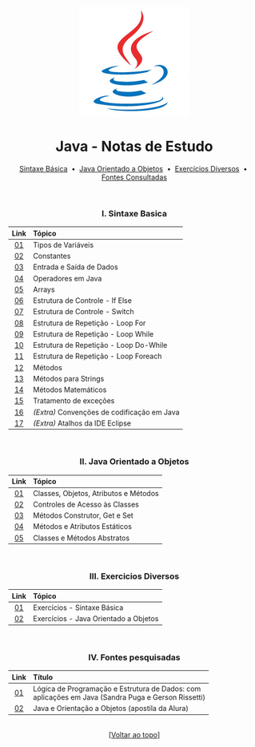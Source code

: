 <div align="center">
<img src="./files/assets/java.png">
<h1>Java - Notas de Estudo</h1>

[Sintaxe Básica](https://github.com/michelelozada/Java-Study-Notes#i-sintaxe-basica) &nbsp;•&nbsp; 
[Java Orientado a Objetos](https://github.com/michelelozada/Java-Study-Notes#ii-java-orientado-a-objetos) &nbsp;•&nbsp; 
[Exercícios Diversos](https://github.com/michelelozada/Java-Study-Notes#iii-exercicios) &nbsp;•&nbsp;
[Fontes Consultadas](https://github.com/michelelozada/Java-Study-Notes#iv-fontes-consultadas)

&nbsp; 
### I. Sintaxe Basica
| Link  | Tópico  |
| :---: | :---		 |
| [01](https://github.com/michelelozada/Java-Study-Notes/blob/main/files/java-basico/A01-Tipos-de-variaveis.md)| Tipos de Variáveis |
| [02](https://github.com/michelelozada/Java-Study-Notes/blob/main/files/java-basico/A02-Constantes.md)| Constantes |
| [03](https://github.com/michelelozada/Java-Study-Notes/blob/main/files/java-basico/A03-Entrada-saida-dados.md)| Entrada e Saída de Dados |
| [04](https://github.com/michelelozada/Java-Study-Notes/blob/main/files/java-basico/A04-Operadores-em-Java.md)| Operadores em Java |
| [05](https://github.com/michelelozada/Java-Study-Notes/blob/main/files/java-basico/A05-Arrays.md)| Arrays |
| [06](https://github.com/michelelozada/Java-Study-Notes/blob/main/files/java-basico/A06-Estrutura-if-else.md)| Estrutura de Controle - If Else |
| [07](https://github.com/michelelozada/Java-Study-Notes/blob/main/files/java-basico/A07-Estrutura-switch.md)| Estrutura de Controle - Switch |
| [08](https://github.com/michelelozada/Java-Study-Notes/blob/main/files/java-basico/A08-Estrutura-for.md)| Estrutura de Repetição - Loop For |
| [09](https://github.com/michelelozada/Java-Study-Notes/blob/main/files/java-basico/A09-Estrutura-while.md)| Estrutura de Repetição - Loop While |
| [10](https://github.com/michelelozada/Java-Study-Notes/blob/main/files/java-basico/A10-Estrutura-do-while.md)| Estrutura de Repetição - Loop Do-While |
| [11](https://github.com/michelelozada/Java-Study-Notes/blob/main/files/java-basico/A11-Estrutura-foreach.md)| Estrutura de Repetição - Loop Foreach |
| [12](https://github.com/michelelozada/Java-Study-Notes/blob/main/files/java-basico/A12-Metodos.md)| Métodos |
| [13](https://github.com/michelelozada/Java-Study-Notes/blob/main/files/java-basico/A13-Metodos-strings.md)| Métodos para Strings |
| [14](https://github.com/michelelozada/Java-Study-Notes/blob/main/files/java-basico/A14-Metodos-matematicos.md)| Métodos Matemáticos |
| [15](https://github.com/michelelozada/Java-Study-Notes/blob/main/files/java-basico/A15-Tratamento-excecoes.md)| Tratamento de exceções |
| [16](https://github.com/michelelozada/Java-Study-Notes/blob/main/files/java-basico/A16-Convencoes-codificacao.md)| *(Extra)* Convenções de codificação em Java |
| [17](https://github.com/michelelozada/Java-Study-Notes/blob/main/files/java-basico/A17-Atalhos-eclipse.md)| *(Extra)* Atalhos da IDE Eclipse |

&nbsp;    
### II. Java Orientado a Objetos
| Link  | Tópico   |
| :---: | :---		 |
| [01](https://github.com/michelelozada/Java-Study-Notes/blob/main/files/java-OO/B01-Classes-e-objetos.md)| Classes, Objetos, Atributos e Métodos |
| [02](https://github.com/michelelozada/Java-Study-Notes/blob/main/files/java-OO/B02-Controle-acesso-classes.md)| Controles de Acesso às Classes |
| [03](https://github.com/michelelozada/Java-Study-Notes/blob/main/files/java-OO/B03-Construtor-get-set.md)| Métodos Construtor, Get e Set |
| [04](https://github.com/michelelozada/Java-Study-Notes/blob/main/files/java-OO/B04-Metodos-atributos-estaticos.md)| Métodos e Atributos Estáticos |
| [05](https://github.com/michelelozada/Java-Study-Notes/blob/main/files/java-OO/B05-Classes-metodos-abstratos.md)| Classes e Métodos Abstratos |

&nbsp;    
### III. Exercicios Diversos
| Link  | Tópico     |
| :---: | :---		 |
| [01](https://github.com/michelelozada/Java-Study-Notes/tree/main/files/exercicios/sintaxe-basica)| Exercícios - Sintaxe Básica           |
| [02](https://github.com/michelelozada/Java-Study-Notes/tree/main/files/exercicios/java-orientado-objetos)| Exercícios - Java Orientado a Objetos |

&nbsp;    
### IV. Fontes pesquisadas
| Link   | Título |
| :---:  | :---	  |
| [01](https://www.bvirtual.com.br/NossoAcervo/Publicacao/447)| Lógica de Programação e Estrutura de Dados: com<br> aplicações em Java (Sandra Puga e Gerson Rissetti)
| [02](https://www.alura.com.br/apostila-java-orientacao-objetos)| Java e Orientação a Objetos (apostila da Alura) 

&nbsp;    
[[Voltar ao topo]](https://github.com/michelelozada/Java-Study-Notes#java---notas-de-estudo)
</div>   